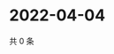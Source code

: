 # 2022-04-04

共 0 条

<!-- BEGIN WEIBO -->
<!-- 最后更新时间 Mon Apr 04 2022 08:57:15 GMT+0800 (China Standard Time) -->

<!-- END WEIBO -->
